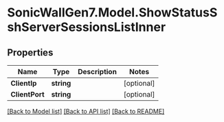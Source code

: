 # SonicWallGen7.Model.ShowStatusSshServerSessionsListInner

## Properties

Name | Type | Description | Notes
------------ | ------------- | ------------- | -------------
**ClientIp** | **string** |  | [optional] 
**ClientPort** | **string** |  | [optional] 

[[Back to Model list]](../README.md#documentation-for-models) [[Back to API list]](../README.md#documentation-for-api-endpoints) [[Back to README]](../README.md)

